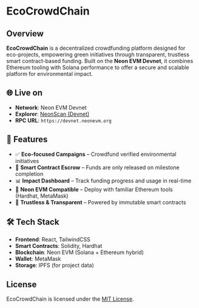 # EcoCrowdChain

## Overview

**EcoCrowdChain** is a decentralized crowdfunding platform designed for eco-projects, empowering green initiatives through transparent, trustless smart contract-based funding. Built on the **Neon EVM Devnet**, it combines Ethereum tooling with Solana performance to offer a secure and scalable platform for environmental impact.

## 🌐 Live on

- **Network**: Neon EVM Devnet  
- **Explorer**: [NeonScan (Devnet)](https://devnet.neonscan.org/)
- **RPC URL**: `https://devnet.neonevm.org`

## 🧩 Features

- ✅ **Eco-focused Campaigns** – Crowdfund verified environmental initiatives
- 🔐 **Smart Contract Escrow** – Funds are only released on milestone completion
- 📊 **Impact Dashboard** – Track funding progress and usage in real-time
- 🧪 **Neon EVM Compatible** – Deploy with familiar Ethereum tools (Hardhat, MetaMask)
- 💚 **Trustless & Transparent** – Powered by immutable smart contracts

## 🛠️ Tech Stack

- **Frontend**: React, TailwindCSS  
- **Smart Contracts**: Solidity, Hardhat  
- **Blockchain**: Neon EVM (Solana + Ethereum hybrid)  
- **Wallet**: MetaMask  
- **Storage**: IPFS (for project data)


## License

EcoCrowdChain is licensed under the [MIT License](LICENSE).
